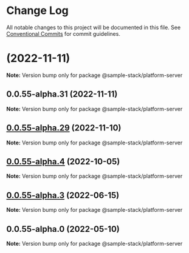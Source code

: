# Change Log

All notable changes to this project will be documented in this file.
See [Conventional Commits](https://conventionalcommits.org) for commit guidelines.

# (2022-11-11)

**Note:** Version bump only for package @sample-stack/platform-server

## 0.0.55-alpha.31 (2022-11-11)

**Note:** Version bump only for package @sample-stack/platform-server

## [0.0.55-alpha.29](https://github.com/cdmbase/fullstack-pro/compare/v0.0.55-alpha.28...v0.0.55-alpha.29) (2022-11-10)

**Note:** Version bump only for package @sample-stack/platform-server

## [0.0.55-alpha.4](https://github.com/cdmbase/fullstack-pro/compare/v0.0.55-alpha.3...v0.0.55-alpha.4) (2022-10-05)

**Note:** Version bump only for package @sample-stack/platform-server

## [0.0.55-alpha.3](https://github.com/cdmbase/fullstack-pro/compare/v0.0.55-alpha.2...v0.0.55-alpha.3) (2022-06-15)

**Note:** Version bump only for package @sample-stack/platform-server

## 0.0.55-alpha.0 (2022-05-10)

**Note:** Version bump only for package @sample-stack/platform-server
